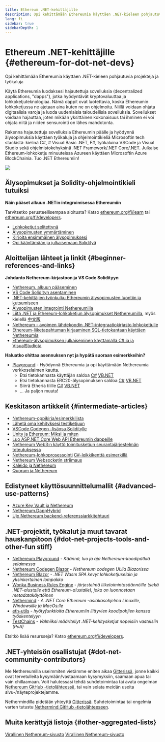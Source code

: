 ```yaml
---
title: Ethereum .NET-kehittäjille
description: Opi kehittämään Ethereumia käyttäen .NET-kieleen pohjautuvia projekteja ja työkaluja
lang: fi
sidebar: true
sidebarDepth: 1
---
```


# Ethereum .NET-kehittäjille {#ethereum-for-dot-net-devs}

<div class="featured">Opi kehittämään Ethereumia käyttäen .NET-kieleen pohjautuvia projekteja ja työkaluja</div>

Käytä Ethereumia luodaksesi hajautettuja sovelluksia (decentralized applications, "dapps"), jotka hyödyntävät kryptovaluuttaa ja lohkoketjuteknologiaa. Nämä dappit ovat luotettavia, koska Ethereumin lohkoketjussa ne ajetaan aina kuten ne on ohjelmoitu. Niillä voidaan ohjata digitaalisia varoja ja luoda uudenlaisia taloudellisia sovelluksia. Sovellukset voidaan hajauttaa, joten mikään yksittäinen kokonaisuus tai ihminen ei voi ohjata niitä ja niiden sensurointi on lähes mahdotonta.

Rakenna hajautettuja sovelluksia Ethereumin päälle ja hyödynnä älysopimuksia käyttäen työkaluja ja ohjelmointikieliä Microsoftin tech stackistä: kielinä C#, # Visual Basic .NET, F#, työkaluina VSCode ja Visual Studio sekä ohjelmistokehyksinä .NET Framework/.NET Core/.NET. Julkaise Ethereum-lohkoketju minuuteissa Azureen käyttäen Microsoftin Azure BlockChainia. Tuo .NET Ethereumiin!

<img src="https://raw.githubusercontent.com/Nethereum/Nethereum/master/logos/logo192x192t.png" />

## Älysopimukset ja Solidity-ohjelmointikieli tutuiksi

**Näin pääset alkuun .NETin integroimisessa Ethereumiin**

Tarvitsetko perusteellisempaa aloitusta? Katso [ethereum.org/fi/learn](/learn/) tai [ethereum.org/fi/developers](/developers/).

- [Lohkoketjut selitettynä](https://kauri.io/article/d55684513211466da7f8cc03987607d5/blockchain-explained)
- [Älysopimusten ymmärtäminen](https://kauri.io/article/e4f66c6079e74a4a9b532148d3158188/ethereum-101-part-5-the-smart-contract)
- [Kirjoita ensimmäinen älysopimuksesi](https://kauri.io/article/124b7db1d0cf4f47b414f8b13c9d66e2/remix-ide-your-first-smart-contract)
- [Opi kääntämään ja julkaisemaan Solidityä](https://kauri.io/article/973c5f54c4434bb1b0160cff8c695369/understanding-smart-contract-compilation-and-deployment)

## Aloittelijan lähteet ja linkit {#beginner-references-and-links}

**Johdanto Nethereum-kirjastoon ja VS Code Solidityyn**

- [Nethereum, alkuun pääseminen](https://docs.nethereum.com/en/latest/getting-started/)
- [VS Code Solidityn asentaminen](https://marketplace.visualstudio.com/items?itemName=JuanBlanco.solidity)
- [.NET-kehittäjien työnkulku Ethereumin älysopimusten luontiin ja kutsumiseen](https://medium.com/coinmonks/a-net-developers-workflow-for-creating-and-calling-ethereum-smart-contracts-44714f191db2)
- [Älysopimusten integrointi Nethereumilla](https://kauri.io/#collections/getting%20started/smart-contracts-integration-with-nethereum/#smart-contracts-integration-with-nethereum)
- [Liitä .NET ja Ethereum-lohkoketjun älysopimukset Nethereumilla](https://medium.com/my-blockchain-development-daily-journey/interfacing-net-and-ethereum-blockchain-smart-contracts-with-nethereum-2fa3729ac933), myös kielellä [中文版](https://medium.com/my-blockchain-development-daily-journey/%E4%BD%BF%E7%94%A8nethereum%E9%80%A3%E6%8E%A5-net%E5%92%8C%E4%BB%A5%E5%A4%AA%E7%B6%B2%E5%8D%80%E5%A1%8A%E9%8F%88%E6%99%BA%E8%83%BD%E5%90%88%E7%B4%84-4a96d35ad1e1)
- [Nethereum - avoimen lähdekoodin .NET-integraatiokirjasto lohkoketjulle](https://kauri.io/#collections/a%20hackathon%20survival%20guide/nethereum-an-open-source-.net-integration-library/)
- [Ethereum-liiketapahtuman kirjaaminen SQL-tietokantaan käyttäen Nethereumia](https://medium.com/coinmonks/writing-ethereum-transactions-to-sql-database-using-nethereum-fd94e0e4fa36)
- [Ethereum-älysopimuksen julkaiseminen käyttämällä C#:ia ja VisualStudiota](https://koukia.ca/deploy-ethereum-smart-contracts-using-c-and-visualstudio-5be188ae928c)

**Haluatko ohittaa asennuksen nyt ja hypätä suoraan esimerkkeihin?**

- [Playground](http://playground.nethereum.com/) - Hyödynnä Ethereumia ja opi käyttämään Nethereumia verkkoselaimen kautta.
  - Etsi tietokannasta käyttäjän saldoa [C#](http://playground.nethereum.com/csharp/id/1001) [VB.NET](http://playground.nethereum.com/vb/id/2001)
  - Etsi tietokannasta ERC20-älysopimuksen saldoa [C#](http://playground.nethereum.com/csharp/id/1005) [VB.NET](http://playground.nethereum.com/vb/id/2004)
  - Siirrä Etheriä tilille [C#](http://playground.nethereum.com/csharp/id/1003) [VB.NET](http://playground.nethereum.com/vb/id/2003)
  - ... Ja paljon muuta!

## Keskitason artikkelit {#intermediate-articles}

- [Nethereum-oppikirja/esimerkkilista](http://docs.nethereum.com/en/latest/Nethereum.Workbooks/docs/)
- [Lähetä oma kehityksesi testiketjuun](https://github.com/Nethereum/Testchains)
- [VSCode Codegen -lisäosa Soliditylle](https://docs.nethereum.com/en/latest/nethereum-codegen-vscodesolidity/)
- [Unity ja Ethereum: Miksi ja miten](https://www.raywenderlich.com/5509-unity-and-ethereum-why-and-how)
- [Luo ASP.NET Core Web API Ethereumin dappeille](https://tech-mint.com/create-asp-net-core-web-api-for-ethereum-dapps/)
- [Nethereum Web3:n käyttö toimitusketjun seurantajärjestelmän toteutuksessa](http://blog.pomiager.com/post/using-nethereum-web3-to-implement-a-supply-chain-traking-system4)
- [Nethereum-lohkoprosessointi](https://nethereum.readthedocs.io/en/latest/nethereum-block-processing-detail/) [C#-leikkikenttä esimerkillä](http://playground.nethereum.com/csharp/id/1025)
- [Nethereum Websocketin striimaus](https://nethereum.readthedocs.io/en/latest/nethereum-subscriptions-streaming/)
- [Kaleido ja Nethereum](https://kaleido.io/kaleido-and-nethereum/)
- [Quorum ja Nethereum](https://github.com/Nethereum/Nethereum/blob/master/src/Nethereum.Quorum/README.md)

## Edistyneet käyttösuunnittelumallit {#advanced-use-patterns}

- [Azure Key Vault ja Nethereum](https://github.com/Azure-Samples/bc-community-samples/tree/master/akv-nethereum)
- [Nethereum.DappHybrid](https://github.com/Nethereum/Nethereum.DappHybrid)
- [Ujo Nethereum backend-referenssiarkkitehtuuri](https://docs.nethereum.com/en/latest/nethereum-ujo-backend-sample/)

## .NET-projektit, työkalut ja muut tavarat hauskanpitoon {#dot-net-projects-tools-and-other-fun stiff}

- [Nethereum Playground](http://playground.nethereum.com/) - _Käännä, luo ja aja Nethereum-koodipätkiä selaimessa_
- [Nethereum Codegen Blazor](https://github.com/Nethereum/Nethereum.CodeGen.Blazor) - _Nethereum codegen UI:lla Blazorissa_
- [Nethereum Blazor](https://github.com/Nethereum/NethereumBlazor) - _.NET Wasm SPA kevyt lohkoketjuselain ja yksinkertainen lompakko_
- [Wonka Business Rules Engine](https://docs.nethereum.com/en/latest/wonka/) - _järjestelmä liiketoimintasäännöille (sekä .NET-alustalle että Ethereum-alustalle), joka on luonnostaan metadatakäyttöinen_
- [Nethermind](https://github.com/NethermindEth/nethermind) - _A .NET Core Ethereum -asiakasohjelma Linuxille, Windowsille ja MacOs:lle_
- [eth-utils](https://github.com/ethereum/eth-utils/) - _hyötyfunktioita Ethereumiin liittyvien koodipohjien kanssa työskentelyyn_
- [TestChains](https://github.com/Nethereum/TestChains) - _Valmiiksi määritellyt .NET-kehitysketjut nopeisiin vasteisiin (PoA)_

Etsitkö lisää resursseja? Katso [ethereum.org/fi/developers](/developers/).

## .NET-yhteisön osallistujat {#dot-net-community-contributors}

Me Nethereumilla useimmiten vietämme eniten aikaa [Gitterissä](https://gitter.im/Nethereum/Nethereum), jonne kaikki ovat tervetulleita kysymään/vastaamaan kysymyksiin, saamaan apua tai vain chillaamaan. Voit halutessasi tehdä suhdetoimintaa tai avata ongelman [Nethereum GitHub -tietolähteessä](https://github.com/Nethereum), tai vain selata meidän useita sivu-/näyteprojektejamme.

Nethermindilla pidetään yhteyttä [Gitterissä](https://gitter.im/nethermindeth/nethermind). Suhdetoimintaa tai ongelmia varten tutustu [Nethermind GitHub -tietolähteeseen](https://github.com/NethermindEth/nethermind).

## Muita kerättyjä listoja {#other-aggregated-lists}

[Virallinen Nethereum-sivusto](https://nethereum.com/) [Virallinen Nethereum-sivusto](https://nethermind.io/)
